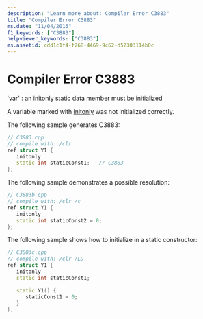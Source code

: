 ```yaml
---
description: "Learn more about: Compiler Error C3883"
title: "Compiler Error C3883"
ms.date: "11/04/2016"
f1_keywords: ["C3883"]
helpviewer_keywords: ["C3883"]
ms.assetid: cdd1c1f4-f268-4469-9c62-d52303114b0c
---
```

# Compiler Error C3883

'var' : an initonly static data member must be initialized

A variable marked with [initonly](../../dotnet/initonly-cpp-cli.md) was not initialized correctly.

The following sample generates C3883:

```cpp
// C3883.cpp
// compile with: /clr
ref struct Y1 {
   initonly
   static int staticConst1;   // C3883
};
```

The following sample demonstrates a possible resolution:

```cpp
// C3883b.cpp
// compile with: /clr /c
ref struct Y1 {
   initonly
   static int staticConst2 = 0;
};
```

The following sample shows how to initialize in a static constructor:

```cpp
// C3883c.cpp
// compile with: /clr /LD
ref struct Y1 {
   initonly
   static int staticConst1;

   static Y1() {
      staticConst1 = 0;
   }
};
```
